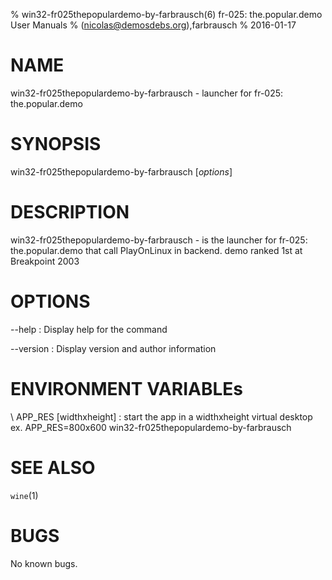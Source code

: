 % win32-fr025thepopulardemo-by-farbrausch(6) fr-025: the.popular.demo User Manuals
%  (nicolas@demosdebs.org),farbrausch
% 2016-01-17

# NAME
win32-fr025thepopulardemo-by-farbrausch - launcher for fr-025: the.popular.demo

# SYNOPSIS
win32-fr025thepopulardemo-by-farbrausch [*options*]

# DESCRIPTION
win32-fr025thepopulardemo-by-farbrausch - is the launcher for fr-025: the.popular.demo that call PlayOnLinux in backend.
demo ranked 1st at Breakpoint 2003

# OPTIONS
\--help
:   Display help for the command

\--version
:   Display version and author information

# ENVIRONMENT VARIABLEs
\ APP_RES [widthxheight]
:	start the app in a widthxheight virtual desktop  
	ex. APP_RES=800x600 win32-fr025thepopulardemo-by-farbrausch

# SEE ALSO
`wine`(1)

# BUGS
No known bugs.
